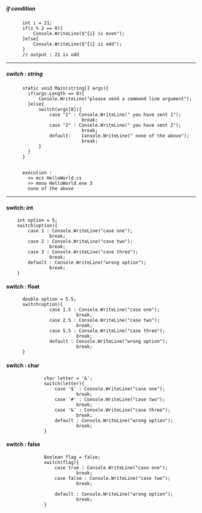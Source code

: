 ##### if condition
          int i = 21;
          if(i % 2 == 0){
              Console.WriteLine($"{i} is even");
          }else{
              Console.WriteLine($"{i} is odd");
          }
          // output : 21 is odd
          
---

##### switch : string
          static void Main(string[] args){
            if(args.Length == 0){
                Console.WriteLine("please send a command line argument");                
            }else{
                switch(args[0]){
                    case "1" : Console.WriteLine(" you have sent 1");
                                break;
                    case "2" : Console.WriteLine(" you have sent 2");
                                break;
                    default:    Console.WriteLine(" none of the above");
                                break;                                
                }
            }
          }          
          
          
          execution : 
            >> mcs HelloWorld.cs
            >> mono HelloWorld.exe 3
            none of the above
---

#### switch: int

        int option = 5;
        switch(option){
            case 1 : Console.WriteLine("case one");
                    break;
            case 2 : Console.WriteLine("case two");
                    break;
            case 3 : Console.WriteLine("case three");
                    break;
            default : Console.WriteLine("wrong option");
                    break;      
        }



#### switch : float

          double option = 5.5;
          switch(option){
                    case 1.5 : Console.WriteLine("case one");
                              break;
                    case 2.5 : Console.WriteLine("case two");
                              break;
                    case 5.5 : Console.WriteLine("case three");
                              break;
                    default : Console.WriteLine("wrong option");
                              break;      
          }


#### switch : char

                  char letter = '&';
                  switch(letter){
                      case '$' : Console.WriteLine("case one");
                              break;
                      case '#' : Console.WriteLine("case two");
                              break;
                      case '&' : Console.WriteLine("case three");
                              break;
                      default : Console.WriteLine("wrong option");
                              break;      
                  }


#### switch : false
                  Boolean flag = false;
                  switch(flag){
                      case true : Console.WriteLine("case one");
                              break;
                      case false : Console.WriteLine("case two");
                              break;

                      default : Console.WriteLine("wrong option");
                              break;      
                  }



